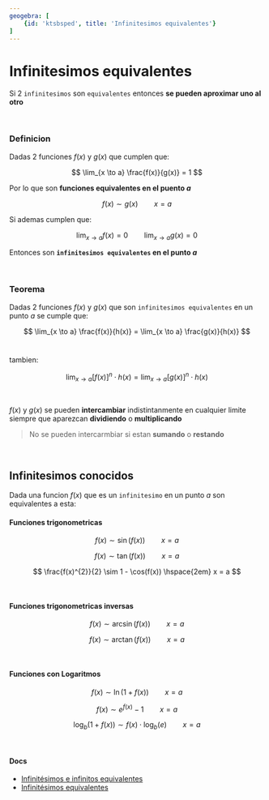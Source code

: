 ```yaml
---
geogebra: [
    {id: 'ktsbsped', title: 'Infinitesimos equivalentes'}
]
---
```


# Infinitesimos equivalentes

Si 2 `infinitesimos` son `equivalentes` entonces **se pueden aproximar uno al otro**

<br>

### Definicion

Dadas 2 funciones $f(x)$ y $g(x)$ que cumplen que:

$$
    \lim_{x \to a} \frac{f(x)}{g(x)} = 1
$$

Por lo que son **funciones equivalentes en el puento $a$**

$$
    f(x) \sim g(x) \hspace{2em} x=a
$$

Si ademas cumplen que:

$$
    \lim_{x \to a} f(x) = 0
    \hspace{2em}
    \lim_{x \to a} g(x) = 0
$$

Entonces son **`infinitesimos equivalentes` en el punto $a$** 

<br>

### Teorema

Dadas 2 funciones $f(x)$ y $g(x)$ que son `infinitesimos equivalentes` en un punto $a$ se cumple que:

$$
    \lim_{x \to a} \frac{f(x)}{h(x)} = \lim_{x \to a} \frac{g(x)}{h(x)} 
$$
<br>

tambien: 

$$
    \lim_{x \to a} \left[f(x)\right]^{n} \cdot h(x) 
    =
    \lim_{x \to a} \left[g(x)\right]^{n} \cdot h(x)   
$$

<br>

$f(x)$ y $g(x)$ se pueden **intercambiar** indistintanmente en cualquier limite siempre que aparezcan **dividiendo** o **multiplicando**

> No se pueden intercarmbiar si estan **sumando** o **restando**

<br>


## Infinitesimos conocidos

Dada una funcion $f(x)$ que es un `infinitesimo` en un punto $a$ son equivalentes a esta:

#### Funciones trigonometricas

$$
    f(x) \sim \sin(f(x)) \hspace{2em} x = a
$$

$$
    f(x) \sim \tan(f(x)) \hspace{2em} x = a
$$

$$
    \frac{f(x)^{2}}{2} \sim 1 - \cos(f(x)) \hspace{2em} x = a
$$

<br>

#### Funciones trigonometricas inversas

$$
    f(x) \sim \arcsin(f(x)) \hspace{2em} x = a
$$

$$
    f(x) \sim \arctan(f(x)) \hspace{2em} x = a
$$



<br>

#### Funciones con Logaritmos

$$
    f(x) \sim \ln(1 + f(x)) \hspace{2em} x = a
$$

$$
    f(x) \sim e^{f(x)} - 1 \hspace{2em} x = a
$$

$$
    \log_{b}(1 + f(x)) \sim f(x) \cdot \log_{b}(e)  \hspace{2em} x = a
$$

<br>

#### Docs 

- [Infinitésimos e infinitos equivalentes](https://www.youtube.com/watch?v=9Sc4KFoAAWI)
- [Infinitésimos equivalentes](https://www.matesfacil.com/BAC/limites/infinitesimos-equivalentes/infinitesimo-equivalente-ejemplos-limites-resueltos.html)